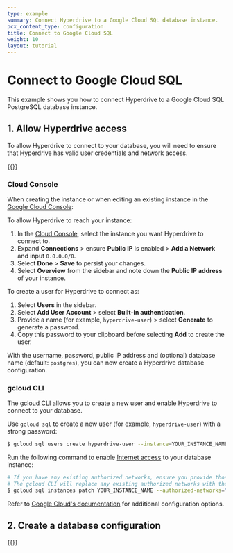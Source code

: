 ```yaml
---
type: example
summary: Connect Hyperdrive to a Google Cloud SQL database instance.
pcx_content_type: configuration
title: Connect to Google Cloud SQL
weight: 10
layout: tutorial
---
```


# Connect to Google Cloud SQL

This example shows you how to connect Hyperdrive to a Google Cloud SQL PostgreSQL database instance.

## 1. Allow Hyperdrive access

To allow Hyperdrive to connect to your database, you will need to ensure that Hyperdrive has valid user credentials and network access.

{{<render file="_beta-public-connectivity.md">}}

### Cloud Console

When creating the instance or when editing an existing instance in the [Google Cloud Console](https://console.cloud.google.com/sql/instances):

To allow Hyperdrive to reach your instance:

1. In the [Cloud Console](https://console.cloud.google.com/sql/instances), select the instance you want Hyperdrive to connect to.
2. Expand **Connections** > ensure **Public IP** is enabled > **Add a Network** and input `0.0.0.0/0`.
3. Select **Done** > **Save** to persist your changes.
4. Select **Overview** from the sidebar and note down the **Public IP address** of your instance.

To create a user for Hyperdrive to connect as:

1. Select **Users** in the sidebar.
2. Select **Add User Account** > select **Built-in authentication**.
3. Provide a name (for example, `hyperdrive-user`) > select **Generate** to generate a password.
4. Copy this password to your clipboard before selecting **Add** to create the user.

With the username, password, public IP address and (optional) database name (default: `postgres`), you can now create a Hyperdrive database configuration.

### gcloud CLI

The [gcloud CLI](https://cloud.google.com/sdk/docs/install) allows you to create a new user and enable Hyperdrive to connect to your database.

Use `gcloud sql` to create a new user (for example, `hyperdrive-user`) with a strong password:

```sh
$ gcloud sql users create hyperdrive-user --instance=YOUR_INSTANCE_NAME --password=SUFFICIENTLY_LONG_PASSWORD
```

Run the following command to enable [Internet access](https://cloud.google.com/sql/docs/postgres/configure-ip) to your database instance:

```sh
# If you have any existing authorized networks, ensure you provide those as a comma separated list.
# The gcloud CLI will replace any existing authorized networks with the list you provide here.
$ gcloud sql instances patch YOUR_INSTANCE_NAME --authorized-networks="0.0.0.0/0"
```

Refer to [Google Cloud's documentation](https://cloud.google.com/sql/docs/postgres/create-manage-users) for additional configuration options.

## 2. Create a database configuration

{{<render file="_create-hyperdrive-config.md">}}
